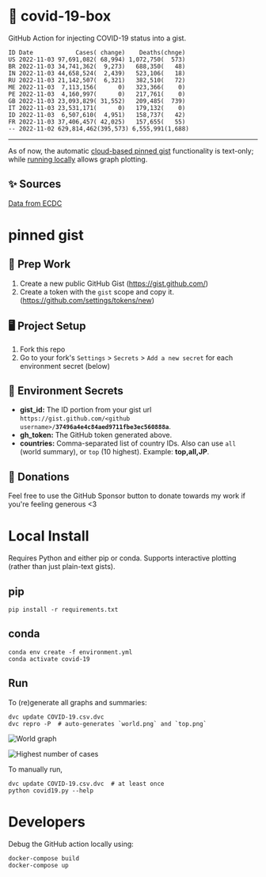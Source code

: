 # 🏥 covid-19-box

GitHub Action for injecting COVID-19 status into a gist.

```
ID Date            Cases( change)    Deaths(chnge)
US 2022-11-03 97,691,082( 68,994) 1,072,750(  573)
BR 2022-11-03 34,741,362(  9,273)   688,350(   48)
IN 2022-11-03 44,658,524(  2,439)   523,106(   18)
RU 2022-11-03 21,142,507(  6,321)   382,510(   72)
ME 2022-11-03  7,113,156(      0)   323,366(    0)
PE 2022-11-03  4,160,997(      0)   217,761(    0)
GB 2022-11-03 23,093,829( 31,552)   209,485(  739)
IT 2022-11-03 23,531,171(      0)   179,132(    0)
ID 2022-11-03  6,507,610(  4,951)   158,737(   42)
FR 2022-11-03 37,406,457( 42,025)   157,655(   55)
-- 2022-11-02 629,814,462(395,573) 6,555,991(1,688)
```

---

As of now, the automatic [cloud-based pinned gist](#pinned-gist) functionality is text-only;
while [running locally](#local-install) allows graph plotting.

## ✨ Sources

[Data from ECDC](https://www.ecdc.europa.eu/en/publications-data/download-todays-data-geographic-distribution-covid-19-cases-worldwide)

# pinned gist

## 🎒 Prep Work
1. Create a new public GitHub Gist (https://gist.github.com/)
1. Create a token with the `gist` scope and copy it. (https://github.com/settings/tokens/new)

## 🖥 Project Setup
1. Fork this repo
1. Go to your fork's `Settings` > `Secrets` > `Add a new secret` for each environment secret (below)

## 🤫 Environment Secrets
- **gist_id:** The ID portion from your gist url `https://gist.github.com/<github username>/`**`37496a4e4c84aed9711fbe3ec560888a`**.
- **gh_token:** The GitHub token generated above.
- **countries:** Comma-separated list of country IDs. Also can use `all` (world summary), or `top` (10 highest). Example: **top,all,JP**.

## 💸 Donations

Feel free to use the GitHub Sponsor button to donate towards my work if you're feeling generous <3

# Local Install

Requires Python and either pip or conda. Supports interactive plotting (rather than just plain-text gists).

## pip

```
pip install -r requirements.txt
```

## conda

```
conda env create -f environment.yml
conda activate covid-19
```

## Run

To (re)generate all graphs and summaries:

```
dvc update COVID-19.csv.dvc
dvc repro -P  # auto-generates `world.png` and `top.png`
```

![World graph](world.png)

![Highest number of cases](top.png)

To manually run,

```
dvc update COVID-19.csv.dvc  # at least once
python covid19.py --help
```

# Developers

Debug the GitHub action locally using:

```
docker-compose build
docker-compose up
```
